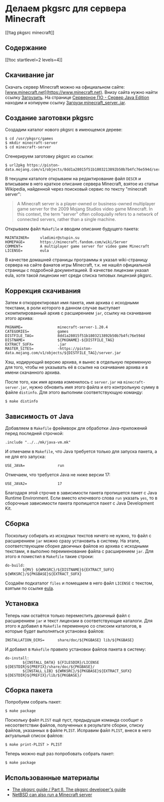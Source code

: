 Делаем pkgsrc для сервера Minecraft
===================================

[[!tag pkgsrc minecraft]]

Содержание
----------

[[!toc startlevel=2 levels=4]]

Скачивание jar
--------------

Скачать сервер Minecraft можно на официальном сайте: [www.minecraft.net](https://www.minecraft.net). Внизу сайта нужно найти ссылку [Загрузить](https://www.minecraft.net/ru-ru/download). На странице [Серверное ПО - Сервер Java Edition](https://www.minecraft.net/download/server) находим и копируем ссылку [Загрузи minecraft_server..jar](https://piston-data.mojang.com/v1/objects/8dd1a28015f51b1803213892b50b7b4fc76e594d/server.jar).

Создание заготовки pkgsrc
-------------------------

Создадим каталог нового pkgsrc в имеющемся дереве:

    $ cd /usr/pkgsrc/games
    $ mkdir minecraft-server
    $ cd minecraft-server

Сгенерируем заготовку pkgsrc из ссылки:

    $ url2pkg https://piston-data.mojang.com/v1/objects/8dd1a28015f51b1803213892b50b7b4fc76e594d/server.jar

В текущем каталоге открываем на редактирование файл `DESCR` и вписываем в него краткое описание сервера Minecraft, взятое из статьи Wikipedia, найденной через поисковый сервис по тексту "minecraft server":

>A Minecraft server is a player-owned or business-owned multiplayer game server for the 2009 Mojang Studios video game Minecraft. In this context, the term "server" often colloquially refers to a network of connected servers, rather than a single machine.

Открываем файл `Makefile` и вводим описание будущего пакета:

    MAINTAINER=     vladimir@stupin.su
    HOMEPAGE=       https://minecraft.fandom.com/wiki/Server
    COMMENT=        A multiplayer game server for video game Minecraft
    LICENSE=        eula

В качестве домашней страницы программы я указал wiki-страницу сервера на сайте фанатов игры Minecraft, т.к. не нашёл официальной страницы с подробной документацией. В качестве лицензии указал eula, хотя такой лицензии нет среди списка типовых лицензий pkgsrc.

Коррекция скачивания
--------------------

Затем я откорректировал имя пакета, имя архива с исходными текстами, в роли которого в данном случае выступает скомпилированный архив с расширением `jar`, ссылку на скачивание этого архива:

    PKGNAME=                minecraft-server-1.20.4
    CATEGORIES=             games
    DISTFILE_TAG=           8dd1a28015f51b1803213892b50b7b4fc76e594d
    DISTNAME=               ${PKGNAME}-${DISTFILE_TAG}
    EXTRACT_SUFX=           .jar
    MASTER_SITES=           -https://piston-data.mojang.com/v1/objects/${DISTFILE_TAG}/server.jar

Хэш, кодирующий версию архива, я вынес в отдельную переменную для того, чтобы не указывать её в ссылке на скачивание архива и в имени скачанного архива.

После того, как имя архива изменилось с `server.jar` на `minecraft-server.jar`, нужно обновить имя этого файла и его контрольную сумму в файле `distinfo`. Для этого выполним соответствующую команду:

    $ make distinfo

Зависимость от Java
-------------------

Добавляем в `Makefile` фреймворк для обработки Java-приложений перед последней строчкой:

    .include "../../mk/java-vm.mk"

И отмечаем в `Makefile`, что Java требуется только для запуска пакета, а не для его запуска:

    USE_JAVA=               run

Отмечаем, что требуется Java не ниже версии 17:

    USE_JAVA2=              17

Благодаря этой строчке в зависимости пакета пропишется пакет с Java Runtime Environment. Если вместо ключевого слова `run` указать `yes`, то в сборочные зависимости пакета пропишется пакет с Java Development Kit.

Сборка
------

Поскольку собирать из исходных текстов ничего не нужно, то файл с расширением `jar` можно сразу установить в систему. На этапе, соответствующем сборке двоичных файлов из архива с исходными текстами, я выполню переименование файла с расширением `jar`. Для этого я поместил в `Makefile` такие строки:

    do-build:
            ${MV} ${WRKSRC}/${DISTNAME}${EXTRACT_SUFX} ${WRKSRC}/${PKGBASE}${EXTRACT_SUFX}

Создаём подкаталог `files` и помещаем в него файл `LICENSE` с текстом, взятым по ссылке [eula](https://www.minecraft.net/en-us/eula).

Установка
---------

Теперь нам остаётся только переместить двоичный файл с расширением `jar` и текст лицензии в соответствующие каталоги. Для этого я добавил в `Makefile` переменную со списокм каталогов, в которые будет выполняться установка файлов:

    INSTALLATION_DIRS=      share/doc/${PKGBASE} lib/${PKGBASE}

И добавил в `Makefile` правило установки файлов пакета в систему:

    do-install:
            ${INSTALL_DATA} ${FILESDIR}/LICENSE ${DESTDIR}${PREFIX}/share/doc/${PKGBASE}/
            ${INSTALL_LIB} ${WRKSRC}/${PKGBASE}${EXTRACT_SUFX} ${DESTDIR}${PREFIX}/lib/${PKGBASE}/

Сборка пакета
-------------

Попробуем собрать пакет:

    $ make package

Поскольку файл `PLIST` ещё пуст, предыдущая команда сообщит о несоответствии файлов, полученных в результате сборки, списку файлов, указанных в файле `PLIST`. Исправим файл `PLIST`, внеся в него актуальный список файлов:

    $ make print-PLIST > PLIST

Теперь можно ещё раз попробовать собрать пакет:

    $ make package

Использованные материалы
------------------------

* [The pkgsrc guide / Part II. The pkgsrc developer's guide](https://www.netbsd.org/docs/pkgsrc/developers-guide.html)
* [NetBSD can also run a Minecraft server](https://rubenerd.com/netbsd-can-also-run-a-minecraft-server/)
